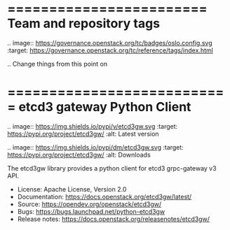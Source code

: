 ========================
Team and repository tags
========================

.. image:: https://governance.openstack.org/tc/badges/oslo.config.svg
    :target: https://governance.openstack.org/tc/reference/tags/index.html

.. Change things from this point on

===========================
etcd3 gateway Python Client
===========================

.. image:: https://img.shields.io/pypi/v/etcd3gw.svg
     :target: https://pypi.org/project/etcd3gw/
     :alt: Latest version

.. image:: https://img.shields.io/pypi/dm/etcd3gw.svg
     :target: https://pypi.org/project/etcd3gw/
     :alt: Downloads

The etcd3gw library provides a python client for etcd3 grpc-gateway v3 API.

* License: Apache License, Version 2.0
* Documentation: https://docs.openstack.org/etcd3gw/latest/
* Source: https://opendev.org/openstack/etcd3gw/
* Bugs: https://bugs.launchpad.net/python-etcd3gw
* Release notes:  https://docs.openstack.org/releasenotes/etcd3gw/
